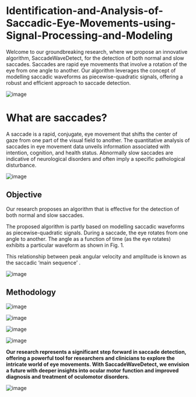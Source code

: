 # Identification-and-Analysis-of-Saccadic-Eye-Movements-using-Signal-Processing-and-Modeling
Welcome to our groundbreaking research, where we propose an innovative algorithm, SaccadeWaveDetect, for the detection of both normal and slow saccades. Saccades are rapid eye movements that involve a rotation of the eye from one angle to another. Our algorithm leverages the concept of modelling saccadic waveforms as piecewise-quadratic signals, offering a robust and efficient approach to saccade detection.

![image](https://github.com/SHrouk-Hesh/Identification-and-Analysis-of-Saccadic-Eye-Movements-using-Signal-Processing-and-Modeling/assets/121517766/fb1cc1a7-5dcc-462f-b796-afe44b1244f9)

# What are saccades?
A saccade is a rapid, conjugate, eye movement that shifts the center of gaze from one part of the visual field to another.
The quantitative analysis of saccades in eye movement data unveils information associated with intention, cognition, and health status.
Abnormally slow saccades are indicative of neurological disorders and often imply a specific pathological disturbance. 

![image](https://github.com/SHrouk-Hesh/Identification-and-Analysis-of-Saccadic-Eye-Movements-using-Signal-Processing-and-Modeling/assets/121517766/660a1986-95c4-42d7-a8a0-ef78a9b2a08d)

## Objective
Our research proposes an algorithm that is effective for the detection of both normal and slow saccades.

The proposed algorithm is partly based on modelling saccadic waveforms as piecewise-quadratic signals.
During a saccade, the eye rotates from one angle to another. The angle as a function of time (as the eye rotates) exhibits a particular waveform as shown in Fig. 1.

This relationship between peak angular velocity and amplitude is known as the saccadic ‘main sequence’ .

![image](https://github.com/SHrouk-Hesh/Identification-and-Analysis-of-Saccadic-Eye-Movements-using-Signal-Processing-and-Modeling/assets/121517766/788852d9-b93b-4df4-be98-387bfbd92a36)

## Methodology 

![image](https://github.com/SHrouk-Hesh/Identification-and-Analysis-of-Saccadic-Eye-Movements-using-Signal-Processing-and-Modeling/assets/121517766/8e9428f2-68a7-4ebb-86c0-a5d3c426e166)


![image](https://github.com/SHrouk-Hesh/Identification-and-Analysis-of-Saccadic-Eye-Movements-using-Signal-Processing-and-Modeling/assets/121517766/38b107a1-26d4-4bc2-8341-1f87d2f5bdb4)

![image](https://github.com/SHrouk-Hesh/Identification-and-Analysis-of-Saccadic-Eye-Movements-using-Signal-Processing-and-Modeling/assets/121517766/11f97df2-66a9-4976-891e-c7e8bd871a31)

![image](https://github.com/SHrouk-Hesh/Identification-and-Analysis-of-Saccadic-Eye-Movements-using-Signal-Processing-and-Modeling/assets/121517766/6682b252-4c1e-4b53-ad15-02f9090fe11a)


**Our research represents a significant step forward in saccade detection, offering a powerful tool for researchers and clinicians to explore the intricate world of eye movements. With SaccadeWaveDetect, we envision a future with deeper insights into ocular motor function and improved diagnosis and treatment of oculomotor disorders.**

![image](https://github.com/SHrouk-Hesh/Identification-and-Analysis-of-Saccadic-Eye-Movements-using-Signal-Processing-and-Modeling/assets/121517766/a63287dd-10cb-4a4c-be8c-c2525107de1f)
